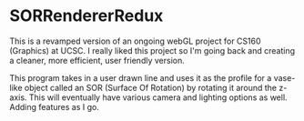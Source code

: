 # SORRendererRedux

This is a revamped version of an ongoing webGL project for CS160 (Graphics) at UCSC.
I really liked this project so I'm going back and creating a cleaner, more efficient, user friendly version.

This program takes in a user drawn line and uses it as the profile for a vase-like object called an SOR (Surface Of Rotation) by rotating it around the z-axis.
This will eventually have various camera and lighting options as well. Adding features as I go.
